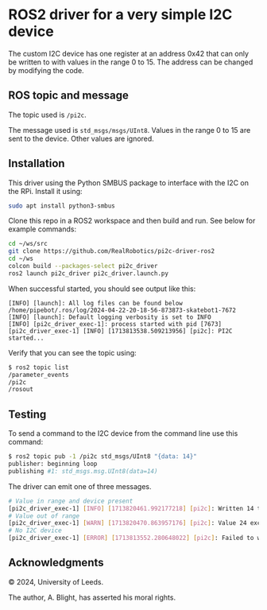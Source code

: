 # ROS2 driver for a very simple I2C device

The custom I2C device has one register at an address 0x42 that can only be written to with values in the range 0 to 15.  The address can be changed by modifying the code.

## ROS topic and message

The topic used is `/pi2c`.

The message used is `std_msgs/msgs/UInt8`.  Values in the range 0 to 15 are sent to the device.  Other values are ignored.

## Installation

This driver using the Python SMBUS package to interface with the I2C on the RPi.  Install it using:

```bash
sudo apt install python3-smbus
```

Clone this repo in a ROS2 workspace and then build and run.  See below for example commands:

```bash
cd ~/ws/src
git clone https://github.com/RealRobotics/pi2c-driver-ros2
cd ~/ws
colcon build --packages-select pi2c_driver
ros2 launch pi2c_driver pi2c_driver.launch.py
```

When successful started, you should see output like this:

```text
[INFO] [launch]: All log files can be found below /home/pipebot/.ros/log/2024-04-22-20-18-56-873873-skatebot1-7672
[INFO] [launch]: Default logging verbosity is set to INFO
[INFO] [pi2c_driver_exec-1]: process started with pid [7673]
[pi2c_driver_exec-1] [INFO] [1713813538.509213956] [pi2c]: PI2C started...
```

Verify that you can see the topic using:

```bash
$ ros2 topic list
/parameter_events
/pi2c
/rosout
```

## Testing

To send a command to the I2C device from the command line use this command:

```bash
$ ros2 topic pub -1 /pi2c std_msgs/UInt8 "{data: 14}"
publisher: beginning loop
publishing #1: std_msgs.msg.UInt8(data=14)
```

The driver can emit one of three messages.

```bash
# Value in range and device present
[pi2c_driver_exec-1] [INFO] [1713820461.992177218] [pi2c]: Written 14 to address 68
# Value out of range
[pi2c_driver_exec-1] [WARN] [1713820470.863957176] [pi2c]: Value 24 exceeds maximum value of 15. Ignoring...
# No I2C device
[pi2c_driver_exec-1] [ERROR] [1713813552.280648022] [pi2c]: Failed to write value 14 to I2C device: [Errno 121] Remote I/O error
```

## Acknowledgments

© 2024, University of Leeds.

The author, A. Blight, has asserted his moral rights.
